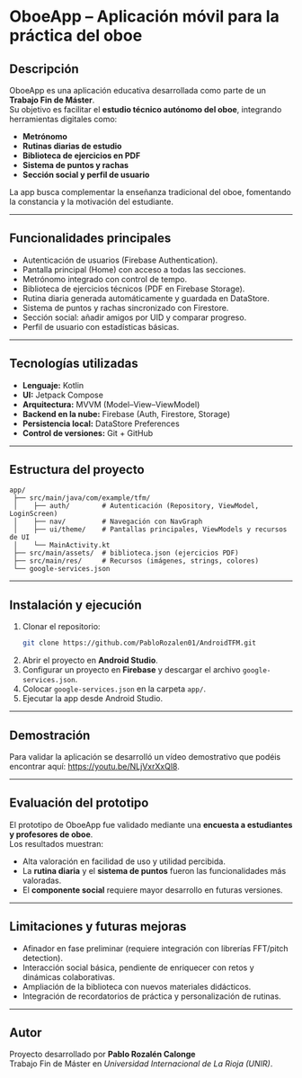 # OboeApp – Aplicación móvil para la práctica del oboe

## Descripción
OboeApp es una aplicación educativa desarrollada como parte de un **Trabajo Fin de Máster**.  
Su objetivo es facilitar el **estudio técnico autónomo del oboe**, integrando herramientas digitales como:

- **Metrónomo**
- **Rutinas diarias de estudio**
- **Biblioteca de ejercicios en PDF**
- **Sistema de puntos y rachas**
- **Sección social y perfil de usuario**

La app busca complementar la enseñanza tradicional del oboe, fomentando la constancia y la motivación del estudiante.

---

## Funcionalidades principales
- Autenticación de usuarios (Firebase Authentication).
- Pantalla principal (Home) con acceso a todas las secciones.
- Metrónomo integrado con control de tempo.
- Biblioteca de ejercicios técnicos (PDF en Firebase Storage).
- Rutina diaria generada automáticamente y guardada en DataStore.
- Sistema de puntos y rachas sincronizado con Firestore.
- Sección social: añadir amigos por UID y comparar progreso.
- Perfil de usuario con estadísticas básicas.

---

## Tecnologías utilizadas
- **Lenguaje:** Kotlin
- **UI:** Jetpack Compose
- **Arquitectura:** MVVM (Model–View–ViewModel)
- **Backend en la nube:** Firebase (Auth, Firestore, Storage)
- **Persistencia local:** DataStore Preferences
- **Control de versiones:** Git + GitHub

---

## Estructura del proyecto
```
app/
 ├── src/main/java/com/example/tfm/
 │    ├── auth/        # Autenticación (Repository, ViewModel, LoginScreen)
 │    ├── nav/         # Navegación con NavGraph
 │    ├── ui/theme/    # Pantallas principales, ViewModels y recursos de UI
 │    └── MainActivity.kt
 ├── src/main/assets/  # biblioteca.json (ejercicios PDF)
 ├── src/main/res/     # Recursos (imágenes, strings, colores)
 └── google-services.json
```

---

## Instalación y ejecución
1. Clonar el repositorio:
   ```bash
   git clone https://github.com/PabloRozalen01/AndroidTFM.git
   ```
2. Abrir el proyecto en **Android Studio**.
3. Configurar un proyecto en **Firebase** y descargar el archivo `google-services.json`.
4. Colocar `google-services.json` en la carpeta `app/`.
5. Ejecutar la app desde Android Studio.

---

## Demostración
 Para validar la aplicación se desarrolló un vídeo demostrativo que podéis encontrar aquí: https://youtu.be/NLjVxrXxQl8.

---

## Evaluación del prototipo
El prototipo de OboeApp fue validado mediante una **encuesta a estudiantes y profesores de oboe**.  
Los resultados muestran:
- Alta valoración en facilidad de uso y utilidad percibida.
- La **rutina diaria** y el **sistema de puntos** fueron las funcionalidades más valoradas.
- El **componente social** requiere mayor desarrollo en futuras versiones.

---

## Limitaciones y futuras mejoras
- Afinador en fase preliminar (requiere integración con librerías FFT/pitch detection).
- Interacción social básica, pendiente de enriquecer con retos y dinámicas colaborativas.
- Ampliación de la biblioteca con nuevos materiales didácticos.
- Integración de recordatorios de práctica y personalización de rutinas.

---

## Autor
Proyecto desarrollado por **Pablo Rozalén Calonge**  
Trabajo Fin de Máster en *Universidad Internacional de La Rioja (UNIR)*.
